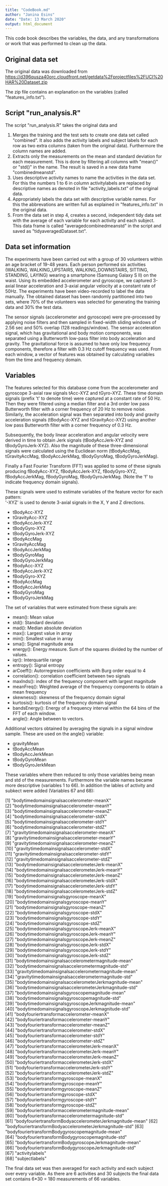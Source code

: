 ```yaml
---
title: "CodeBook.md"
author: "Janina Esins"
date: "Date: 13 March 2020"
output: html_document
---
```


This code book describes the variables, the data, and any transformations or work that was performed to clean up the data.

## Original data set 

The original data was downloaded from
https://d396qusza40orc.cloudfront.net/getdata%2Fprojectfiles%2FUCI%20HAR%20Dataset.zip

The zip file contains an explanation on the variables (called "features_info.txt").

## Script "run_analysis.R"

The script "run_analysis.R" takes the original data and

1. Merges the training and the test sets to create one data set called "combined".
It also adds the activity labels and subject labels for each row as two extra columns (taken from the original data). Furthermore the column names are added.
2. Extracts only the measurements on the mean and standard deviation for each measurement. This is done by filtering all columns with "mean()" or "std()" in the name. The result is saved in a new data frame "combinedmeanstd".
3. Uses descriptive activity names to name the activities in the data set. For this the numbers 1 to 6 in column activitylabels are replaced by descriptive names as denoted in file "activity_labels.txt" of the original data.
4. Appropriately labels the data set with descriptive variable names. For this the abbrevations are written full as explained in "features_info.txt" in the original data.
5. From the data set in step 4, creates a second, independent tidy data set with the average of each variable for each activity and each subject. This data frame is called "averagedcombinedmeanstd" in the script and saved as "tidyaveragedDataset.txt".

## Data set information
The experiments have been carried out with a group of 30 volunteers within an age bracket of 19-48 years. Each person performed six activities (WALKING, WALKING_UPSTAIRS, WALKING_DOWNSTAIRS, SITTING, STANDING, LAYING) wearing a smartphone (Samsung Galaxy S II) on the waist. Using its embedded accelerometer and gyroscope, we captured 3-axial linear acceleration and 3-axial angular velocity at a constant rate of 50Hz. The experiments have been video-recorded to label the data manually. The obtained dataset has been randomly partitioned into two sets, where 70% of the volunteers was selected for generating the training data and 30% the test data.

The sensor signals (accelerometer and gyroscope) were pre-processed by applying noise filters and then sampled in fixed-width sliding windows of 2.56 sec and 50% overlap (128 readings/window). The sensor acceleration signal, which has gravitational and body motion components, was separated using a Butterworth low-pass filter into body acceleration and gravity. The gravitational force is assumed to have only low frequency components, therefore a filter with 0.3 Hz cutoff frequency was used. From each window, a vector of features was obtained by calculating variables from the time and frequency domain.

## Variables


The features selected for this database come from the accelerometer and gyroscope 3-axial raw signals tAcc-XYZ and tGyro-XYZ. These time domain signals (prefix 't' to denote time) were captured at a constant rate of 50 Hz. Then they were filtered using a median filter and a 3rd order low pass Butterworth filter with a corner frequency of 20 Hz to remove noise. Similarly, the acceleration signal was then separated into body and gravity acceleration signals (tBodyAcc-XYZ and tGravityAcc-XYZ) using another low pass Butterworth filter with a corner frequency of 0.3 Hz. 

Subsequently, the body linear acceleration and angular velocity were derived in time to obtain Jerk signals (tBodyAccJerk-XYZ and tBodyGyroJerk-XYZ). Also the magnitude of these three-dimensional signals were calculated using the Euclidean norm (tBodyAccMag, tGravityAccMag, tBodyAccJerkMag, tBodyGyroMag, tBodyGyroJerkMag). 

Finally a Fast Fourier Transform (FFT) was applied to some of these signals producing fBodyAcc-XYZ, fBodyAccJerk-XYZ, fBodyGyro-XYZ, fBodyAccJerkMag, fBodyGyroMag, fBodyGyroJerkMag. (Note the 'f' to indicate frequency domain signals). 

These signals were used to estimate variables of the feature vector for each pattern:  
'-XYZ' is used to denote 3-axial signals in the X, Y and Z directions.

* tBodyAcc-XYZ
* tGravityAcc-XYZ
* tBodyAccJerk-XYZ
* tBodyGyro-XYZ
* tBodyGyroJerk-XYZ
* tBodyAccMag
* tGravityAccMag
* tBodyAccJerkMag
* tBodyGyroMag
* tBodyGyroJerkMag
* fBodyAcc-XYZ
* fBodyAccJerk-XYZ
* fBodyGyro-XYZ
* fBodyAccMag
* fBodyAccJerkMag
* fBodyGyroMag
* fBodyGyroJerkMag


The set of variables that were estimated from these signals are:

* mean(): Mean value
* std(): Standard deviation
* mad(): Median absolute deviation 
* max(): Largest value in array
* min(): Smallest value in array
* sma(): Signal magnitude area
* energy(): Energy measure. Sum of the squares divided by the number of values.
* iqr(): Interquartile range 
* entropy(): Signal entropy
* arCoeff(): Autorregresion coefficients with Burg order equal to 4
* correlation(): correlation coefficient between two signals
* maxInds(): index of the frequency component with largest magnitude
* meanFreq(): Weighted average of the frequency components to obtain a mean frequency
* skewness(): skewness of the frequency domain signal 
* kurtosis(): kurtosis of the frequency domain signal 
* bandsEnergy(): Energy of a frequency interval within the 64 bins of the FFT of each window.
* angle(): Angle between to vectors.



Additional vectors obtained by averaging the signals in a signal window sample. These are used on the angle() variable:

* gravityMean
* tBodyAccMean
* tBodyAccJerkMean
* tBodyGyroMean
* tBodyGyroJerkMean

These variables where then reduced to only those variables being mean and std of the measurements. Furthermore the variable names became more descriptive (variables 1 to 66). In addition the lables of activity and subkect were added (Variables 67 and 68):

 [1] "bodytimedomainsignalsaccelerometer-meanX"               
 [2] "bodytimedomainsignalsaccelerometer-meanY"               
 [3] "bodytimedomainsignalsaccelerometer-meanZ"               
 [4] "bodytimedomainsignalsaccelerometer-stdX"                
 [5] "bodytimedomainsignalsaccelerometer-stdY"                
 [6] "bodytimedomainsignalsaccelerometer-stdZ"                
 [7] "gravitytimedomainsignalsaccelerometer-meanX"            
 [8] "gravitytimedomainsignalsaccelerometer-meanY"            
 [9] "gravitytimedomainsignalsaccelerometer-meanZ"            
[10] "gravitytimedomainsignalsaccelerometer-stdX"             
[11] "gravitytimedomainsignalsaccelerometer-stdY"             
[12] "gravitytimedomainsignalsaccelerometer-stdZ"             
[13] "bodytimedomainsignalsaccelerometerJerk-meanX"           
[14] "bodytimedomainsignalsaccelerometerJerk-meanY"           
[15] "bodytimedomainsignalsaccelerometerJerk-meanZ"           
[16] "bodytimedomainsignalsaccelerometerJerk-stdX"            
[17] "bodytimedomainsignalsaccelerometerJerk-stdY"            
[18] "bodytimedomainsignalsaccelerometerJerk-stdZ"            
[19] "bodytimedomainsignalsgyroscope-meanX"                   
[20] "bodytimedomainsignalsgyroscope-meanY"                   
[21] "bodytimedomainsignalsgyroscope-meanZ"                   
[22] "bodytimedomainsignalsgyroscope-stdX"                    
[23] "bodytimedomainsignalsgyroscope-stdY"                    
[24] "bodytimedomainsignalsgyroscope-stdZ"                    
[25] "bodytimedomainsignalsgyroscopeJerk-meanX"               
[26] "bodytimedomainsignalsgyroscopeJerk-meanY"               
[27] "bodytimedomainsignalsgyroscopeJerk-meanZ"               
[28] "bodytimedomainsignalsgyroscopeJerk-stdX"                
[29] "bodytimedomainsignalsgyroscopeJerk-stdY"                
[30] "bodytimedomainsignalsgyroscopeJerk-stdZ"                
[31] "bodytimedomainsignalsaccelerometermagnitude-mean"       
[32] "bodytimedomainsignalsaccelerometermagnitude-std"        
[33] "gravitytimedomainsignalsaccelerometermagnitude-mean"    
[34] "gravitytimedomainsignalsaccelerometermagnitude-std"     
[35] "bodytimedomainsignalsaccelerometerJerkmagnitude-mean"   
[36] "bodytimedomainsignalsaccelerometerJerkmagnitude-std"    
[37] "bodytimedomainsignalsgyroscopemagnitude-mean"           
[38] "bodytimedomainsignalsgyroscopemagnitude-std"            
[39] "bodytimedomainsignalsgyroscopeJerkmagnitude-mean"       
[40] "bodytimedomainsignalsgyroscopeJerkmagnitude-std"        
[41] "bodyfouriertransformaccelerometer-meanX"                
[42] "bodyfouriertransformaccelerometer-meanY"                
[43] "bodyfouriertransformaccelerometer-meanZ"                
[44] "bodyfouriertransformaccelerometer-stdX"                 
[45] "bodyfouriertransformaccelerometer-stdY"                 
[46] "bodyfouriertransformaccelerometer-stdZ"                 
[47] "bodyfouriertransformaccelerometerJerk-meanX"            
[48] "bodyfouriertransformaccelerometerJerk-meanY"            
[49] "bodyfouriertransformaccelerometerJerk-meanZ"            
[50] "bodyfouriertransformaccelerometerJerk-stdX"             
[51] "bodyfouriertransformaccelerometerJerk-stdY"             
[52] "bodyfouriertransformaccelerometerJerk-stdZ"             
[53] "bodyfouriertransformgyroscope-meanX"                    
[54] "bodyfouriertransformgyroscope-meanY"                    
[55] "bodyfouriertransformgyroscope-meanZ"                    
[56] "bodyfouriertransformgyroscope-stdX"                     
[57] "bodyfouriertransformgyroscope-stdY"                     
[58] "bodyfouriertransformgyroscope-stdZ"                     
[59] "bodyfouriertransformaccelerometermagnitude-mean"        
[60] "bodyfouriertransformaccelerometermagnitude-std"         
[61] "bodyfouriertransformBodyaccelerometerJerkmagnitude-mean"
[62] "bodyfouriertransformBodyaccelerometerJerkmagnitude-std" 
[63] "bodyfouriertransformBodygyroscopemagnitude-mean"        
[64] "bodyfouriertransformBodygyroscopemagnitude-std"         
[65] "bodyfouriertransformBodygyroscopeJerkmagnitude-mean"    
[66] "bodyfouriertransformBodygyroscopeJerkmagnitude-std"     
[67] "activitylabels"                                         
[68] "subjectlabels" 


The final data set was then averaged for each activity and each subject over every variable. As there are 6 activities and 30 subjects the final data set contains 6*30 = 180 measurements of 66 variables.
